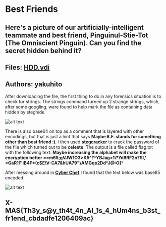 # Best Friends
## Here's a picture of our artificially-intelligent teammate and best friend, Pinguinul-Stie-Tot (The Omniscient Pinguin). Can you find the secret hidden behind it?

## Files: [HDD.vdi](https://drive.google.com/file/d/1reqctkHMQZ3L3yW04r3ZpUKKFef-RJsP/view?usp=sharing)
## Authors: yakuhito
After downloading the file, the first thing to do in any forensics situation is to check for strings. The strings command turned up 2 strange strings, which, after some googling, were found to help mark the file as containing data hidden by steghide. 

![alt text](https://raw.githubusercontent.com/RealAwesomeness/X-MAS-CTF/master/Best%20Friends/Images/strings.png)

There is also base64 on top as a comment that is layered with other encodings, but that is just a hint that says **Maybe B.F. stands for something other than best friend :)**.
I then used [**stegcracker**](https://github.com/Paradoxis/StegCracker) to crack the password of the file which turned out to be **celeste**. The output is a file called flag.txt with the following text:
**Maybe increasing the alphabet will make the encryption better ==m65;gVJW1O3>K5^?^YBJag<1i?Yd8RF2n?Sl,' &lt;GaR1F'iB4F&ast;(c$E\V-CA7&hUA79"\AMGqo2Dd&ast;J@:O]***

After messing around in [**Cyber Chef**](https://gchq.github.io/CyberChef/#recipe=From_Base85('!-u')&input=PT1tNjU7Z1ZKVzFPMz5LNV4/XllCSmFnPDFpP1lkOFJGMm4/U2wsJzxHYVIxRidpQjRGKihjJEVcVi1DQTcmaFVBNzkiXEFNR3FvMkRkKkpAOk9d) I found that the text below was base85 encoded.

![alt text](https://raw.githubusercontent.com/RealAwesomeness/X-MAS-CTF/master/Best%20Friends/Images/decode.png)

## X-MAS{Th3y_s@y_th4t_4n_AI_1s_4_hUm4ns_b3st_fr1end_cbdadfe1206409ac}
